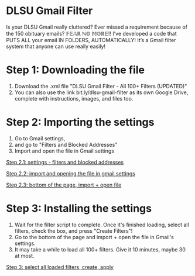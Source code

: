 # DLSU Gmail Filter
Is your DLSU Gmail really cluttered? Ever missed a requirement because of the 150 obituary emails? 
𝔽𝔼𝔸ℝ ℕ𝕆 𝕄𝕆ℝ𝔼!! I’ve developed a code that PUTS ALL your email IN FOLDERS, AUTOMATICALLY! 
It’s a Gmail filter system that anyone can use really easily!

# Step 1: Downloading the file
<ol>
  <li>Download the .xml file "DLSU Gmail Filter - All 100+ Filters (UPDATED)"</li>
  <li>You can also use the link bit.ly/dlsu-gmail-filter as its own Google Drive, complete with instructions, images, and files too.</li>
</ol>

# Step 2: Importing the settings
<ol>
  <li>Go to Gmail settings,</li>
  <li>and go to "Filters and Blocked Addresses"</li>
  <li>Import and open the file in Gmail settings</li>
</ol>

[Step 2.1: settings - filters and blocked addresses](https://imgur.com/a/SEtEjzM)

[Step 2.2: import and opening the file in gmail settings](https://imgur.com/a/ziEg5z4)

[Step 2.3: bottom of the page, import + open file](https://imgur.com/a/6HDj1rJ)

# Step 3: Installing the settings
<ol>
  <li>Wait for the filter script to complete. Once it's finished loading, select all filters, check the box, and press "Create Filters"!</li>
  <li>Go to the bottom of the page and import + open the file in Gmail's settings.</li>
  <li>It may take a while to load all 100+ filters. Give it 10 minutes, maybe 30 at most.
</ol>

[Step 3: select all loaded filters, create, apply](https://imgur.com/a/doImQZl)</li>


